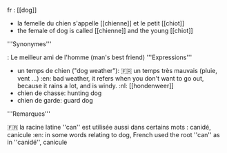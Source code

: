 fr : [[dog]]

* la femelle du chien s'appelle [[chienne]] et le petit [[chiot]]
* the female of dog is called [[chienne]] and the young [[chiot]]

'''Synonymes'''

: Le meilleur ami de l'homme (man's best friend)
'''Expressions'''

* un temps de chien ("dog weather"):
:fr: un temps très mauvais (pluie, vent ...)
:en: bad weather, it refers when you don't want to go out, because it rains a lot, and is windy.
:nl: [[hondenweer]]
* chien de chasse: hunting dog
* chien de garde: guard dog



'''Remarques'''

:fr: la racine latine ''can'' est utilisée aussi dans certains mots : canidé, canicule
:en: in some words relating to dog, French used the root ''can'' as in ''canidé'', canicule